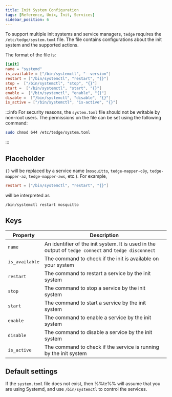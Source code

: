 ```yaml
---
title: Init System Configuration
tags: [Reference, Unix, Init, Services]
sidebar_position: 6
---
```


To support multiple init systems and service managers, `tedge` requires the `/etc/tedge/system.toml` file.
The file contains configurations about the init system and the supported actions.

The format of the file is:

```toml title="file: /etc/tedge/system.toml"
[init]
name = "systemd"
is_available = ["/bin/systemctl", "--version"]
restart = ["/bin/systemctl", "restart", "{}"]
stop =  ["/bin/systemctl", "stop", "{}"]
start =  ["/bin/systemctl", "start", "{}"]
enable =  ["/bin/systemctl", "enable", "{}"]
disable =  ["/bin/systemctl", "disable", "{}"]
is_active = ["/bin/systemctl", "is-active", "{}"]
```

:::info
For security reasons, the `system.toml` file should not be writable by non-root users. The permissions on the file can be set using the following command:

```sh
sudo chmod 644 /etc/tedge/system.toml
```
:::

## Placeholder

`{}` will be replaced by a service name (`mosquitto`, `tedge-mapper-c8y`, `tedge-mapper-az`, `tedge-mapper-aws`, etc.).
For example,

```toml
restart = ["/bin/systemctl", "restart", "{}"]
```

will be interpreted as

```sh
/bin/systemctl restart mosquitto
```

## Keys

| Property       | Description                                                                                          |
|----------------|------------------------------------------------------------------------------------------------------|
| `name`         | An identifier of the init system. It is used in the output of `tedge connect` and `tedge disconnect` |
| `is_available` | The command to check if the init is available on your system                                         |
| `restart`      | The command to restart a service by the init system                                                  |
| `stop`         | The command to stop a service by the init system                                                     |
| `start`        | The command to start a service by the init system                                                    |
| `enable`       | The command to enable a service by the init system                                                   |
| `disable`      | The command to disable a service by the init system                                                  |
| `is_active`    | The command to check if the service is running by the init system                                    |

## Default settings

If the `system.toml` file does not exist, then %%te%% will assume that you are using Systemd, and use `/bin/systemctl` to control the services.
